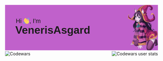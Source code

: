 <img src="https://github.com/VenerisAsgard/VenerisAsgard/blob/main/header.png" alt="Фотокарточка">

  <center>
  <img style="float: left;" align="center" src="https://www.codewars.com/users/VenerisAsgard-main/badges/large" alt="Codewars">

  <img style="float: right;" align="center" src="https://github.r2v.ch/codewars?user=VenerisAsgard-main&top_languages=true&hide_clan=true&theme=gradient" alt="Codewars user stats">
  </center>

